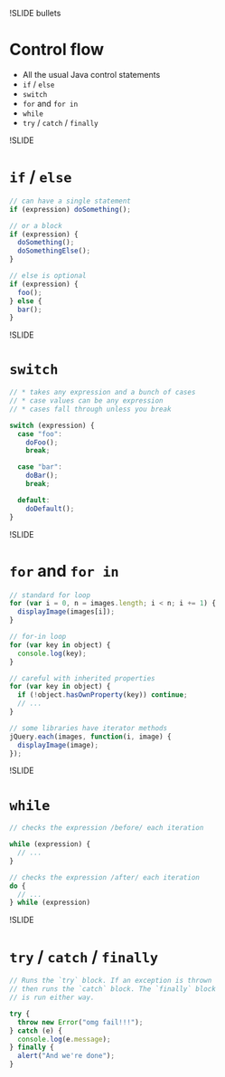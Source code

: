 !SLIDE bullets
# Control flow

* All the usual Java control statements
* `if` / `else`
* `switch`
* `for` and `for in`
* `while`
* `try` / `catch` / `finally`


!SLIDE
# `if` / `else`

```javascript
// can have a single statement
if (expression) doSomething();

// or a block
if (expression) {
  doSomething();
  doSomethingElse();
}

// else is optional
if (expression) {
  foo();
} else {
  bar();
}
```

!SLIDE
# `switch`

```javascript
// * takes any expression and a bunch of cases
// * case values can be any expression
// * cases fall through unless you break

switch (expression) {
  case "foo":
    doFoo();
    break;

  case "bar":
    doBar();
    break;

  default:
    doDefault();
}
```

!SLIDE
# `for` and `for in`

```javascript
// standard for loop
for (var i = 0, n = images.length; i < n; i += 1) {
  displayImage(images[i]);
}

// for-in loop
for (var key in object) {
  console.log(key);
}

// careful with inherited properties
for (var key in object) {
  if (!object.hasOwnProperty(key)) continue;
  // ...
}

// some libraries have iterator methods
jQuery.each(images, function(i, image) {
  displayImage(image);
});
```

!SLIDE
# `while`

```javascript
// checks the expression /before/ each iteration

while (expression) {
  // ...
}

// checks the expression /after/ each iteration
do {
  // ...
} while (expression)
```

!SLIDE
# `try` / `catch` / `finally`

```javascript
// Runs the `try` block. If an exception is thrown
// then runs the `catch` block. The `finally` block
// is run either way.

try {
  throw new Error("omg fail!!!");
} catch (e) {
  console.log(e.message);
} finally {
  alert("And we're done");
}
```